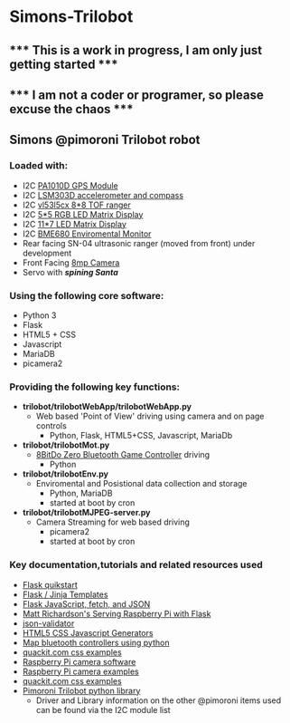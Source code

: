 # Simons-Trilobot

## *** This is a work in progress, I am only just getting started ***

## *** I am not a coder or programer, so please excuse the chaos ***

## Simons @pimoroni Trilobot robot

### Loaded with:
- I2C [PA1010D GPS Module](https://shop.pimoroni.com/products/pa1010d-gps-breakout?variant=32257258881107)
- I2C [LSM303D accelerometer and compass](https://shop.pimoroni.com/products/lsm303d-6dof-motion-sensor-breakout?variant=12767623151699)
- I2C [vl53l5cx 8*8 TOF ranger](https://shop.pimoroni.com/products/vl53l5cx-time-of-flight-tof-sensor-breakout?variant=39972903059539)
- I2C [5*5 RGB LED Matrix Display](https://shop.pimoroni.com/products/5x5-rgb-matrix-breakout?variant=21375941279827)
- I2C [11*7 LED Matrix Display](https://shop.pimoroni.com/products/11x7-led-matrix-breakout?variant=21791690752083)	
- I2C [BME680 Enviromental Monitor](https://shop.pimoroni.com/products/bme680-breakout?variant=12491552129107) 
- Rear facing SN-04 ultrasonic ranger (moved from front) under development
- Front Facing [8mp Camera](https://shop.pimoroni.com/products/raspberry-pi-camera-module-v2?variant=19833929735)
- Servo with **_spining Santa_**
 
### Using the following core software:
- Python 3
- Flask
- HTML5 + CSS
- Javascript
- MariaDB
- picamera2

### Providing the following key functions:
- **trilobot/trilobotWebApp/trilobotWebApp.py**
  - Web based 'Point of View' driving using camera and on page controls
    - Python, Flask, HTML5+CSS, Javascript, MariaDb
- **trilobot/trilobotMot.py**
  - [8BitDo Zero Bluetooth Game Controller](https://shop.pimoroni.com/products/8bitdo-zero-2-bluetooth-gamepad?variant=31339051384915) driving
    - Python
- **trilobot/trilobotEnv.py**
  - Enviromental and Posistional data collection and storage
    - Python, MariaDB
    - started at boot by cron
- **trilobot/trilobotMJPEG-server.py**
  - Camera Streaming for web based driving 
    - picamera2
    - started at boot by cron

### Key documentation,tutorials and related resources used
- [Flask quikstart](https://flask.palletsprojects.com/en/2.2.x/quickstart/)
- [Flask / Jinja Templates](https://jinja.palletsprojects.com/en/3.1.x/templates/)
- [Flask JavaScript, fetch, and JSON](https://flask.palletsprojects.com/en/2.2.x/patterns/javascript/)
- [Matt Richardson's Serving Raspberry Pi with Flask](http://mattrichardson.com/Raspberry-Pi-Flask/index.html)
- [json-validator](https://jsononline.net/json-validator)
- [HTML5 CSS Javascript Generators](https://html-css-js.com/html/)
- [Map bluetooth controllers using python](https://raspberry-valley.azurewebsites.net/Map-Bluetooth-Controller-using-Python/)
- [quackit.com css examples](https://www.quackit.com/css/examples/)
- [Raspberry Pi camera software](https://www.raspberrypi.com/documentation/computers/camera_software.html#libcamera-vid)
- [Raspberry Pi camera examples ](https://github.com/raspberrypi/picamera2/tree/main/examples)
- [quackit.com css examples](https://www.quackit.com/css/examples/)
- [Pimoroni Trilobot python library](https://github.com/pimoroni/trilobot-python/tree/main/library/trilobot)
  - Driver and Library information on the other @pimoroni items used can be found via the I2C module list


